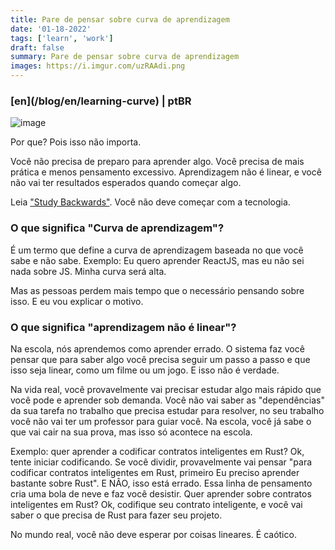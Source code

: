 ```yaml
---
title: Pare de pensar sobre curva de aprendizagem
date: '01-18-2022'
tags: ['learn', 'work']
draft: false
summary: Pare de pensar sobre curva de aprendizagem
images: https://i.imgur.com/uzRAAdi.png
---
```


<h3>[en](/blog/en/learning-curve) | ptBR</h3>

![image](https://i.imgur.com/uzRAAdi.png)

Por que? Pois isso não importa.

Você não precisa de preparo para aprender algo. Você precisa de mais prática e menos pensamento excessivo. Aprendizagem não é linear, e você não vai ter resultados esperados quando começar algo.

Leia ["Study Backwards"](https://sibelius.substack.com/p/study-backwards). Você não deve começar com a tecnologia.

### O que significa "Curva de aprendizagem"?

É um termo que define a curva de aprendizagem baseada no que você sabe e não sabe. Exemplo: Eu quero aprender ReactJS, mas eu não sei nada sobre JS. Minha curva será alta.

Mas as pessoas perdem mais tempo que o necessário pensando sobre isso. E eu vou explicar o motivo.

### O que significa "aprendizagem não é linear"?

Na escola, nós aprendemos como aprender errado. O sistema faz você pensar que para saber algo você precisa seguir um passo a passo e que isso seja linear, como um filme ou um jogo. E isso não é verdade.

Na vida real, você provavelmente vai precisar estudar algo mais rápido que você pode e aprender sob demanda. Você não vai saber as "dependências" da sua tarefa no trabalho que precisa estudar para resolver, no seu trabalho você não vai ter um professor para guiar você. Na escola, você já sabe o que vai cair na sua prova, mas isso só acontece na escola.

Exemplo: quer aprender a codificar contratos inteligentes em Rust? Ok, tente iniciar codificando. Se você dividir, provavelmente vai pensar "para codificar contratos inteligentes em Rust, primeiro Eu preciso aprender bastante sobre Rust". E NÂO, isso está errado. Essa linha de pensamento cria uma bola de neve e faz você desistir. Quer aprender sobre contratos inteligentes em Rust? Ok, codifique seu contrato inteligente, e você vai saber o que precisa de Rust para fazer seu projeto.

No mundo real, você não deve esperar por coisas lineares. É caótico.
